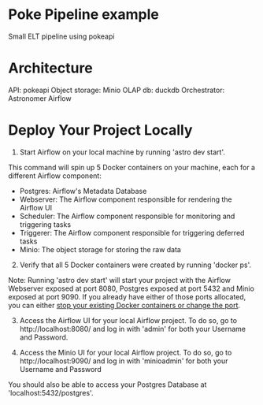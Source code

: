 # Poke Pipeline example

Small ELT pipeline using pokeapi

# Architecture

API: pokeapi
Object storage: Minio
OLAP db: duckdb
Orchestrator: Astronomer Airflow

# Deploy Your Project Locally

1. Start Airflow on your local machine by running 'astro dev start'.

This command will spin up 5 Docker containers on your machine, each for a different Airflow component:

- Postgres: Airflow's Metadata Database
- Webserver: The Airflow component responsible for rendering the Airflow UI
- Scheduler: The Airflow component responsible for monitoring and triggering tasks
- Triggerer: The Airflow component responsible for triggering deferred tasks
- Minio: The object storage for storing the raw data

2. Verify that all 5 Docker containers were created by running 'docker ps'.

Note: Running 'astro dev start' will start your project with the Airflow Webserver exposed at port 8080, Postgres exposed at port 5432 and Minio exposed at port 9090. If you already have either of those ports allocated, you can either [stop your existing Docker containers or change the port](https://docs.astronomer.io/astro/test-and-troubleshoot-locally#ports-are-not-available).

3. Access the Airflow UI for your local Airflow project. To do so, go to http://localhost:8080/ and log in with 'admin' for both your Username and Password.

4. Access the Minio UI for your local Airflow project. To do so, go to http://localhost:9090/ and log in with 'minioadmin' for both your Username and Password

You should also be able to access your Postgres Database at 'localhost:5432/postgres'.
